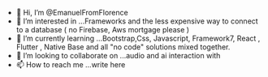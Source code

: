 - 👋 Hi, I’m @EmanuelFromFlorence
- 👀 I’m interested in ...Frameworks and the less expensive way to connect to a database ( no Firebase, Aws mortgage please )
- 🌱 I’m currently learning ...Bootstrap,Css, Javascript, Framework7, React , Flutter , Native Base and all "no code" solutions mixed together.
- 💞️ I’m looking to collaborate on ...audio and ai interaction with 
- 📫 How to reach me ...write here

<!---
EmanuelFromFlorence/EmanuelFromFlorence is a ✨ special ✨ repository because its `README.md` (this file) appears on your GitHub profile.
You can click the Preview link to take a look at your changes.
--->
